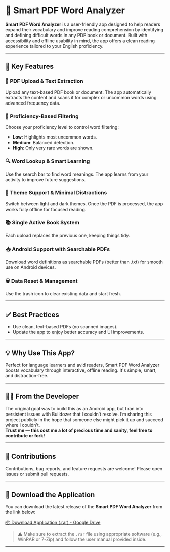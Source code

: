 # 📘 Smart PDF Word Analyzer

**Smart PDF Word Analyzer** is a user-friendly app designed to help readers expand their vocabulary and improve reading comprehension by identifying and defining difficult words in any PDF book or document. Built with accessibility and offline usability in mind, the app offers a clean reading experience tailored to your English proficiency.

---

## 🚀 Key Features

### 📄 PDF Upload & Text Extraction  
Upload any text-based PDF book or document. The app automatically extracts the content and scans it for complex or uncommon words using advanced frequency data.

### 🎯 Proficiency-Based Filtering  
Choose your proficiency level to control word filtering:
- **Low**: Highlights most uncommon words.  
- **Medium**: Balanced detection.  
- **High**: Only very rare words are shown.

### 🔍 Word Lookup & Smart Learning  
Use the search bar to find word meanings. The app learns from your activity to improve future suggestions.

### 🌙 Theme Support & Minimal Distractions  
Switch between light and dark themes. Once the PDF is processed, the app works fully offline for focused reading.

### 📚 Single Active Book System  
Each upload replaces the previous one, keeping things tidy.

### 📥 Android Support with Searchable PDFs  
Download word definitions as searchable PDFs (better than .txt) for smooth use on Android devices.

### 🗑️ Data Reset & Management  
Use the trash icon to clear existing data and start fresh.

---

## ✅ Best Practices

- Use clean, text-based PDFs (no scanned images).  
- Update the app to enjoy better accuracy and UI improvements.

---

## 💡 Why Use This App?

Perfect for language learners and avid readers, Smart PDF Word Analyzer boosts vocabulary through interactive, offline reading. It's simple, smart, and distraction-free.


---

## 👨‍💻 From the Developer

The original goal was to build this as an Android app, but I ran into persistent issues with Buildozer that I couldn’t resolve. I’m sharing this project publicly in the hope that someone else might pick it up and succeed where I couldn’t.  
**Trust me — this cost me a lot of precious time and sanity, feel free to contribute or fork!**

---

## 🤝 Contributions

Contributions, bug reports, and feature requests are welcome! Please open issues or submit pull requests.

---


## 🔽 Download the Application

You can download the latest release of the **Smart PDF Word Analyzer** from the link below:

[📦 Download Application (.rar) - Google Drive](https://drive.google.com/drive/folders/1JwQyfh3aH2QDaz5jHnjBCVg5MwlTaRov?usp=sharing)

> ⚠️ Make sure to extract the `.rar` file using appropriate software (e.g., WinRAR or 7-Zip) and follow the user manual provided inside.

---

